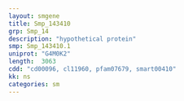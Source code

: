 ```yaml
---
layout: smgene
title: Smp_143410
grp: Smp_14
description: "hypothetical protein"
smp: Smp_143410.1
uniprot: "G4M0K2"
length:  3063
cdd: "cd00096, cl11960, pfam07679, smart00410"
kk: ns
categories: sm
---
```

